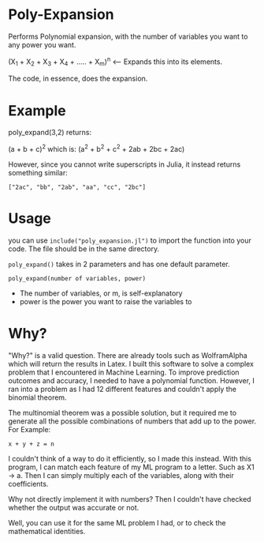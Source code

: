 # Poly-Expansion
Performs Polynomial expansion, with the number of variables you want to any power you want.

(X<sub>1</sub> + X<sub>2</sub> +  X<sub>3</sub> +  X<sub>4</sub> + ..... +  X<sub>m</sub>)<sup>n</sup> <-- Expands this into its elements.

The code, in essence, does the expansion.

# Example
poly_expand(3,2) returns:

(a + b + c)<sup>2</sup>
which is: (a<sup>2</sup> + b<sup>2</sup> + c<sup>2</sup> + 2ab + 2bc + 2ac)

However, since you cannot write superscripts in Julia, it instead returns something similar:

`["2ac", "bb", "2ab", "aa", "cc", "2bc"]`

# Usage
you can use `include("poly_expansion.jl")` to import the function into your code. The file should be in the same directory.


`poly_expand()` takes in 2 parameters and has one default parameter.

`poly_expand(number of variables, power)`

+ The number of variables, or m, is self-explanatory
+ power is the power you want to raise the variables to

# Why?
"Why?" is a valid question. There are already tools such as WolframAlpha which will return the results in Latex. I built this software to solve a complex problem that I encountered in Machine Learning. To improve prediction outcomes and accuracy, I needed to have a polynomial function. However, I ran into a problem as I had 12 different features and couldn't apply the binomial theorem.

The multinomial theorem was a possible solution, but it required me to generate all the possible combinations of numbers that add up to the power. For Example:

`x + y + z = n`

I couldn't think of a way to do it efficiently, so I made this instead. With this program, I can match each feature of my ML program to a letter. Such as X1 -> a. Then I can simply multiply each of the variables, along with their coefficients.


Why not directly implement it with numbers? Then I couldn't have checked whether the output was accurate or not.


Well, you can use it for the same ML problem I had, or to check the mathematical identities.
